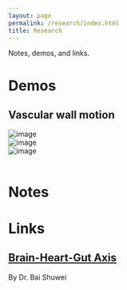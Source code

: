 ```yaml
---
layout: page
permalink: /research/index.html
title: Research
---
```


Notes, demos, and links.

# Demos

## Vascular wall motion
<style>
   .modal {
      display: none;
      position: fixed;
      z-index: 9999;
      top: 0;
      left: 0;
      width: 100%;
      height: 100%;
      background-color: rgba(0, 0, 0, 0.8);
   }
 
   .modal-image {
      display: block;
      max-width: 90%;
      max-height: 90%;
      margin: auto;
      margin-top: 5%;
   }
</style>

<div class="third">
<img src="https://jdq818.github.io/images/research/vesselwall.gif" alt="image" onclick="showModal(this)">
<div class="third">
<img src="https://jdq818.github.io/images/research/bloods.gif" alt="image" onclick="showModal(this)">
<div class="third">
<img src="https://jdq818.github.io/images/research/lesion.gif" alt="image" onclick="showModal(this)">


</div>

<script>
   function showModal(image) {
      var modal = document.getElementById("modal");
      var modalImage = document.getElementById("modal-image");
      modal.style.display = "block";
      modalImage.src = image.src;
   }
 
   function hideModal() {
      var modal = document.getElementById("modal");
      modal.style.display = "none";
   }
</script>
<br>

# Notes


# Links
## [Brain-Heart-Gut Axis](supramarginal.top/pubmed)
By Dr. Bai Shuwei